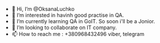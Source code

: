 - 👋 Hi, I’m @OksanaLuchko
- 👀 I’m interested in havinh good practise in QA.
- 🌱 I’m currently learning QA in GoIT. So soon i'll be a Jonior.
- 💞️ I’m looking to collaborate on IT company.
- 📫 How to reach me : +380968432496 viber, telegram

<!---
OksanaLuchko/OksanaLuchko is a ✨ special ✨ repository because its `README.md` (this file) appears on your GitHub profile.
You can click the Preview link to take a look at your changes.
--->

